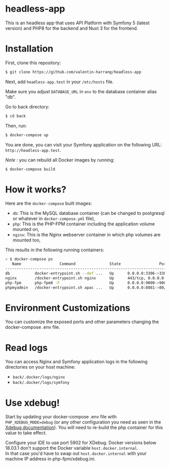 headless-app
==============

This is an headless app that uses API Platform with Symfony 5 (latest version) and PHP8 for the backend and Nuxt 3 for the frontend.

# Installation

First, clone this repository:

```bash
$ git clone https://github.com/valentin-harrang/headless-app
```

Next, add `headless-app.test` in your `/etc/hosts` file.

Make sure you adjust `DATABASE_URL` in `env` to the database container alias "db".

Go to back directory:

```bash
$ cd back
```

Then, run:

```bash
$ docker-compose up
```

You are done, you can visit your Symfony application on the following URL: `http://headless-app.test`.

_Note :_ you can rebuild all Docker images by running:

```bash
$ docker-compose build
```

# How it works?

Here are the `docker-compose` built images:

* `db`: This is the MySQL database container (can be changed to postgresql or whatever in `docker-compose.yml` file),
* `php`: This is the PHP-FPM container including the application volume mounted on,
* `nginx`: This is the Nginx webserver container in which php volumes are mounted too,

This results in the following running containers:

```bash
> $ docker-compose ps
   Name                 Command               State                 Ports
---------------------------------------------------------------------------------------
db           docker-entrypoint.sh --def ...   Up      0.0.0.0:3306->3306/tcp, 33060/tcp
nginx        /docker-entrypoint.sh nginx      Up      443/tcp, 0.0.0.0:80->80/tcp
php-fpm      php-fpm8 -F                      Up      0.0.0.0:9000->9001/tcp
phpmyadmin   /docker-entrypoint.sh apac ...   Up      0.0.0.0:8081->80/tcp
```

# Environment Customizations

You can customize the exposed ports and other parameters changing the docker-compose .env file.

# Read logs

You can access Nginx and Symfony application logs in the following directories on your host machine:

* `back/.docker/logs/nginx`
* `back/.docker/logs/symfony`

# Use xdebug!

Start by updating your docker-compose .env file with `PHP_XDEBUG_MODE=debug` (or any other configuration you need as seen in the [Xdebug documentation](https://xdebug.org/docs/all_settings#mode)).
You will need to re-build the php container for this value to take effect.

Configure your IDE to use port 5902 for XDebug.
Docker versions below 18.03.1 don't support the Docker variable `host.docker.internal`.  
In that case you'd have to swap out `host.docker.internal` with your machine IP address in php-fpm/xdebug.ini.
